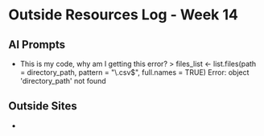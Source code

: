 # Outside Resources Log - Week 14

## AI Prompts
- This is my code, why am I getting this error? > files_list <- list.files(path = directory_path, pattern = "\\.csv$", full.names = TRUE)
Error: object 'directory_path' not found

## Outside Sites
- 